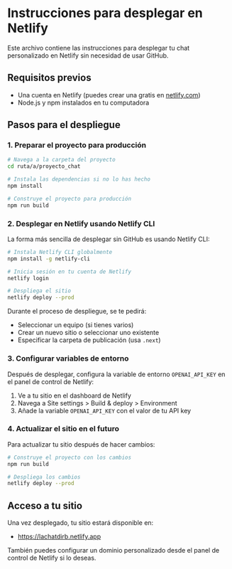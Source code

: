 # Instrucciones para desplegar en Netlify

Este archivo contiene las instrucciones para desplegar tu chat personalizado en Netlify sin necesidad de usar GitHub.

## Requisitos previos

- Una cuenta en Netlify (puedes crear una gratis en [netlify.com](https://netlify.com))
- Node.js y npm instalados en tu computadora

## Pasos para el despliegue

### 1. Preparar el proyecto para producción

```bash
# Navega a la carpeta del proyecto
cd ruta/a/proyecto_chat

# Instala las dependencias si no lo has hecho
npm install

# Construye el proyecto para producción
npm run build
```

### 2. Desplegar en Netlify usando Netlify CLI

La forma más sencilla de desplegar sin GitHub es usando Netlify CLI:

```bash
# Instala Netlify CLI globalmente
npm install -g netlify-cli

# Inicia sesión en tu cuenta de Netlify
netlify login

# Despliega el sitio
netlify deploy --prod
```

Durante el proceso de despliegue, se te pedirá:
- Seleccionar un equipo (si tienes varios)
- Crear un nuevo sitio o seleccionar uno existente
- Especificar la carpeta de publicación (usa `.next`)

### 3. Configurar variables de entorno

Después de desplegar, configura la variable de entorno `OPENAI_API_KEY` en el panel de control de Netlify:

1. Ve a tu sitio en el dashboard de Netlify
2. Navega a Site settings > Build & deploy > Environment
3. Añade la variable `OPENAI_API_KEY` con el valor de tu API key

### 4. Actualizar el sitio en el futuro

Para actualizar tu sitio después de hacer cambios:

```bash
# Construye el proyecto con los cambios
npm run build

# Despliega los cambios
netlify deploy --prod
```

## Acceso a tu sitio

Una vez desplegado, tu sitio estará disponible en:
- https://lachatdirb.netlify.app

También puedes configurar un dominio personalizado desde el panel de control de Netlify si lo deseas.
